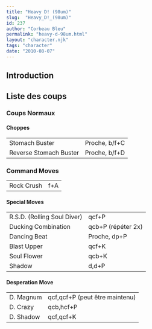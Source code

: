 ```yaml
---
title: "Heavy D! (98um)"
slug:  "Heavy_D!_(98um)"
id: 237
author: "Corbeau Bleu"
permalink: "heavy-d-98um.html"
layout: "character.njk"
tags: "character"
date: "2010-08-07"
---
```


## Introduction

## Liste des coups

### Coups Normaux

#### Choppes

|                        |               |
|------------------------|---------------|
| Stomach Buster         | Proche, b/f+C |
| Reverse Stomach Buster | Proche, b/f+D |

### Command Moves

|            |     |
|------------|-----|
| Rock Crush | f+A |

#### Special Moves

|                             |                    |
|-----------------------------|--------------------|
| R.S.D. (Rolling Soul Diver) | qcf+P              |
| Ducking Combination         | qcb+P (répéter 2x) |
| Dancing Beat                | Proche, dp+P       |
| Blast Upper                 | qcf+K              |
| Soul Flower                 | qcb+K              |
| Shadow                      | d,d+P              |

#### Desperation Move

|           |                                |
|-----------|--------------------------------|
| D. Magnum | qcf,qcf+P (peut être maintenu) |
| D. Crazy  | qcb,hcf+P                      |
| D. Shadow | qcf,qcf+K                      |
